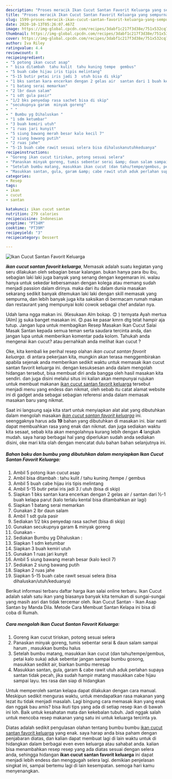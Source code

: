 ```yaml
---
description: "Proses meracik Ikan Cucut Santan Favorit Keluarga yang sempurna"
title: "Proses meracik Ikan Cucut Santan Favorit Keluarga yang sempurna"
slug: 1599-proses-meracik-ikan-cucut-santan-favorit-keluarga-yang-sempurna
date: 2020-10-13T05:26:07.467Z
image: https://img-global.cpcdn.com/recipes/3dabf1c217f3d38e/751x532cq70/ikan-cucut-santan-favorit-keluarga-foto-resep-utama.jpg
thumbnail: https://img-global.cpcdn.com/recipes/3dabf1c217f3d38e/751x532cq70/ikan-cucut-santan-favorit-keluarga-foto-resep-utama.jpg
cover: https://img-global.cpcdn.com/recipes/3dabf1c217f3d38e/751x532cq70/ikan-cucut-santan-favorit-keluarga-foto-resep-utama.jpg
author: Iva Riley
ratingvalue: 4.4
reviewcount: 8
recipeingredient:
- "5 potong ikan cucut asap"
- " bisa ditambah  tahu kulit  tahu kuning tempe  gembus"
- "5 buah cabe hijau iris tipis melintang"
- "5-15 butir petai iris jadi 3  utuh bisa di skip"
- "1 bks santan kara encerkan dengan 2 gelas air  santan dari 1 buah kelapa parut kalo terlalu kental bisa ditambahkan air lagi"
- "1 batang serai memarkan"
- "2 lbr daun salam"
- "1 sdt gula pasir"
- "1/2 bks penyedap rasa sachet bisa di skip"
- "secukupnya garam  minyak goreng"
- " "
- " Bumbu yg Dihaluskan "
- "1 sdm ketumbar"
- "3 buah kemiri utuh"
- "1 ruas jari kunyit"
- "5 siung bawang merah besar kalo kecil 7"
- "2 siung bawang putih"
- "2 ruas jahe"
- "5-15 buah cabe rawit sesuai selera bisa dihaluskanutuhkeduanya"
recipeinstructions:
- "Goreng ikan cucut tiriskan, potong sesuai selera"
- "Panaskan minyak goreng, tumis sebentar serai &amp; daun salam sampai harum , masukkan bumbu halus"
- "Setelah bumbu matang, masukkan ikan cucut (dan tahu/tempe/gembus, petai kalo suka) aduk sebentar jangan sampai bumbu gosong, masukkan sedikit air, biarkan bumbu meresap"
- "Masukkan santan, gula, garam &amp; cabe rawit utuh aduk perlahan supaya santan tidak pecah, jika sudah hampir matang masukkan cabe hijau sampai layu. tes rasa dan siap di hidangkan"
categories:
- Resep
tags:
- ikan
- cucut
- santan

katakunci: ikan cucut santan 
nutrition: 279 calories
recipecuisine: Indonesian
preptime: "PT34M"
cooktime: "PT39M"
recipeyield: "3"
recipecategory: Dessert

---
```



![Ikan Cucut Santan Favorit Keluarga](https://img-global.cpcdn.com/recipes/3dabf1c217f3d38e/751x532cq70/ikan-cucut-santan-favorit-keluarga-foto-resep-utama.jpg)

<b><i>ikan cucut santan favorit keluarga</i></b>, Memasak adalah suatu kegiatan yang seru dilakukan oleh sebagian besar kalangan. bukan hanya para ibu ibu, sebagian laki laki juga banyak yang senang dengan kegemaran ini. walau hanya untuk sekedar kebersamaan dengan kolega atau memang sudah menjadi passion dalam dirinya. maka dari itu dalam dunia masakan sekarang sedikit banyak ditemukan laki laki dengan skill memasak yang sempurna, dan lebih banyak juga kita saksikan di bermacam rumah makan dan restaurant yang mempunyai koki cowok sebagai chef andalan nya.

Udah lama ngga makan ini. (Kesukaan Alm bokap. 😊 ) ternyata Ayah mertua (Alm) jg suka banget masakan ini. 😊.pas ke pasar kmrn dtg telat hampir aja tutup. Jangan lupa untuk membagikan Resep Masakan Ikan Cucut Salai Masak Santan kepada semua teman serta saudara tercinta anda, dan jangan lupa untuk memberikan komentar pada kolom. Tahukah anda mengenai ikan cucut? atau pernahkah anda melihat ikan cucut ?

Oke, kita kembali ke perihal resep olahan <i>ikan cucut santan favorit keluarga</i>. di antara pekerjaan kita, mungkin akan terasa menggembirakan apabila sejenak anda memberikan sedikit waktu untuk memasak ikan cucut santan favorit keluarga ini. dengan kesuksesan anda dalam mengolah hidangan tersebut, bisa membuat diri anda bangga oleh hasil masakan kita sendiri. dan juga disini melalui situs ini kalian akan mempunyai rujukan untuk membuat makanan <u>ikan cucut santan favorit keluarga</u> tersebut menjadi menu yang endess dan nikmat, oleh sebab itu catat alamat website ini di gadget anda sebagai sebagian referensi anda dalam memasak masakan baru yang nikmat.


Saat ini langsung saja kita start untuk menyiapkan alat alat yang dibutuhkan dalam mengolah masakan <u><i>ikan cucut santan favorit keluarga</i></u> ini. seenggaknya harus ada <b>19</b> bahan yang dibutuhkan di masakan ini. biar nanti dapat membuahkan rasa yang enak dan nikmat. dan juga sediakan waktu kita sesaat, sebab kita akan mengolahnya kurang lebih dengan <b>4</b> langkah mudah. saya harap berbagai hal yang diperlukan sudah anda sediakan disini, oke mari kita olah dengan mencatat dulu bahan bahan selanjutnya ini.

<!--inarticleads1-->

##### Bahan baku dan bumbu yang dibutuhkan dalam menyiapkan Ikan Cucut Santan Favorit Keluarga:

1. Ambil 5 potong ikan cucut asap
1. Ambil  bisa ditambah : tahu kulit / tahu kuning /tempe / gembus
1. Ambil 5 buah cabe hijau iris tipis melintang
1. Ambil 5-15 butir petai iris jadi 3 / utuh (bisa di skip)
1. Siapkan 1 bks santan kara encerkan dengan 2 gelas air / santan dari ½-1 buah kelapa parut (kalo terlalu kental bisa ditambahkan air lagi)
1. Siapkan 1 batang serai memarkan
1. Gunakan 2 lbr daun salam
1. Ambil 1 sdt gula pasir
1. Sediakan 1/2 bks penyedap rasa sachet (bisa di skip)
1. Gunakan secukupnya garam &amp; minyak goreng
1. Gunakan  -
1. Sediakan  Bumbu yg Dihaluskan :
1. Siapkan 1 sdm ketumbar
1. Siapkan 3 buah kemiri utuh
1. Gunakan 1 ruas jari kunyit
1. Ambil 5 siung bawang merah besar (kalo kecil 7)
1. Sediakan 2 siung bawang putih
1. Siapkan 2 ruas jahe
1. Siapkan 5-15 buah cabe rawit sesuai selera (bisa dihaluskan/utuh/keduanya)


Berikut informasi terbaru daftar harga ikan salai online terbaru. Ikan Cucut adalah salah satu ikan yang biasanya banyak kita temukan di sungai-sungai yang masih asri dan tidak tercemar oleh. Ikan Cucut Santan - Ikan Asap Santan by Manda Dila. Metode Cara Membuat Santan Kelapa ini bisa di coba di Rumah. 

<!--inarticleads2-->

##### Cara mengolah Ikan Cucut Santan Favorit Keluarga:

1. Goreng ikan cucut tiriskan, potong sesuai selera
1. Panaskan minyak goreng, tumis sebentar serai &amp; daun salam sampai harum , masukkan bumbu halus
1. Setelah bumbu matang, masukkan ikan cucut (dan tahu/tempe/gembus, petai kalo suka) aduk sebentar jangan sampai bumbu gosong, masukkan sedikit air, biarkan bumbu meresap
1. Masukkan santan, gula, garam &amp; cabe rawit utuh aduk perlahan supaya santan tidak pecah, jika sudah hampir matang masukkan cabe hijau sampai layu. tes rasa dan siap di hidangkan


Untuk memperoleh santan kelapa dapat dilakukan dengan cara manual. Meskipun sedikit menguras waktu, untuk mendapatkan rasa makanan yang lezat itu tidak menjadi masalah. Lagi bingung cara memasak ikan yang enak dan nggak bau amis? bisa ikuti tips yang ada di setiap resep ikan di bawah ini loh. Baik untuk kesahatan mata dan kekebalan tubuh. Jadi nggak salah untuk mencoba resep makanan yang satu ini untuk keluarga tercinta ya. 

Diatas adalah sedikit pengulasan olahan tentang bumbu bumbu <u>ikan cucut santan favorit keluarga</u> yang enak. saya harap anda bisa paham dengan penjabaran diatas, dan kalian dapat membuat lagi di lain waktu untuk di hidangkan dalam berbagai even even keluarga atau sahabat anda. kalian bisa menambahkan resep resep yang ada diatas sesuai dengan selera anda, sehingga hidangan <b>ikan cucut santan favorit keluarga</b> ini dapat menjadi lebih endess dan menggugah selera lagi. demikian penjelasan singkat ini, sampai bertemu lagi di lain kesempatan. semoga hari kamu menyenangkan.
